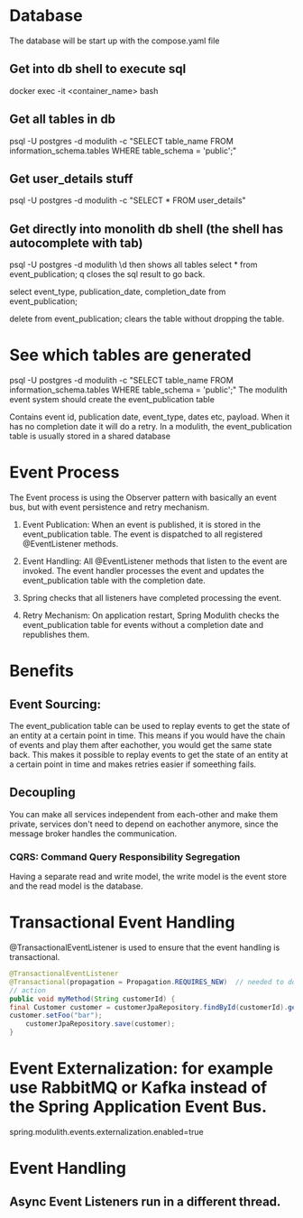 # Database
The database will be start up with the compose.yaml file

## Get into db shell to execute sql
docker exec -it <container_name> bash

## Get all tables in db
psql -U postgres -d modulith -c "SELECT table_name FROM information_schema.tables WHERE table_schema = 'public';"

## Get user_details stuff
psql -U postgres -d modulith -c "SELECT * FROM user_details"

## Get directly into monolith db shell (the shell has autocomplete with tab)
psql -U postgres -d modulith
\d then shows all tables
select * from event_publication;
q closes the sql result to go back.

select event_type, publication_date, completion_date from event_publication;

delete from event_publication; clears the table without dropping the table.

# See which tables are generated
psql -U postgres -d modulith -c "SELECT table_name FROM information_schema.tables WHERE table_schema = 'public';"
The modulith event system should create the event_publication table

Contains event id, publication date, event_type, dates etc, payload. When it has no completion date it will do a retry.
In a modulith, the event_publication table is usually stored in a shared database

# Event Process
The Event process is using the Observer pattern with basically an event bus, but with event persistence and retry mechanism.

1. Event Publication: When an event is published, it is stored in the event_publication table.
The event is dispatched to all registered @EventListener methods.

2. Event Handling: All @EventListener methods that listen to the event are invoked. 
The event handler processes the event and updates the event_publication table with the completion date.
    
3. Spring checks that all listeners have completed processing the event.

4. Retry Mechanism: On application restart, Spring Modulith checks the event_publication table for events without a completion date and republishes them.

# Benefits

## Event Sourcing: 
The event_publication table can be used to replay events to get the state of an entity at a certain point in time.
This means if you would have the chain of events and play them after eachother, you would get the same state back.
This makes it possible to replay events to get the state of an entity at a certain point in time and makes retries easier if someething fails.

## Decoupling
You can make all services independent from each-other and make them private, services don't need to depend on eachother anymore, since the message broker handles the communication.
### CQRS: Command Query Responsibility Segregation
Having a separate read and write model, the write model is the event store and the read model is the database.

# Transactional Event Handling
@TransactionalEventListener is used to ensure that the event handling is transactional.

```java
@TransactionalEventListener
@Transactional(propagation = Propagation.REQUIRES_NEW)  // needed to do DB work in a new transaction
// action
public void myMethod(String customerId) {
final Customer customer = customerJpaRepository.findById(customerId).get();
customer.setFoo("bar");
    customerJpaRepository.save(customer);
}
```



# Event Externalization: for example use RabbitMQ or Kafka instead of the Spring Application Event Bus.
spring.modulith.events.externalization.enabled=true 


# Event Handling
## Async Event Listeners run in a different thread.
